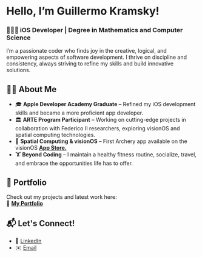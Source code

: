 # Hello, I’m Guillermo Kramsky!

### 👨🏻‍💻 iOS Developer | Degree in Mathematics and Computer Science

I’m a passionate coder who finds joy in the creative, logical, and empowering aspects of software development. I thrive on discipline and consistency, always striving to refine my skills and build innovative solutions.

## 🧔🏻 About Me  
- 🎓 **Apple Developer Academy Graduate** – Refined my iOS development skills and became a more proficient app developer.  
- 🏛️ **ARTE Program Participant** – Working on cutting-edge projects in collaboration with Federico II researchers, exploring visionOS and spatial computing technologies.
- 🎯 **Spatial Computing & visionOS** – First Archery app available on the visionOS **[App Store.](https://apps.apple.com/us/app/target-rush-archery-game/id6698876764?platform=vision)**   
- 🏋️ **Beyond Coding** – I maintain a healthy fitness routine, socialize, travel, and embrace the opportunities life has to offer.  

## 📌 Portfolio  
Check out my projects and latest work here:  
🔗 **[My Portfolio](https://guillermokramsky.netlify.app)**  

## 📬 Let's Connect!  
- 💼 [LinkedIn](https://www.linkedin.com/in/guillermo-kramsky-5a9ba3246)  
- ✉️ [Email](mailto:memo.kramsky@gmail.com)  
